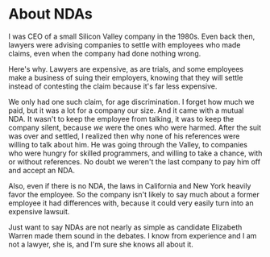 # About NDAs
I was CEO of a small Silicon Valley company in the 1980s. Even back then, lawyers were advising companies to settle with employees who made claims, even when the company had done nothing wrong.

Here's why. Lawyers are expensive, as are trials, and some employees make a business of suing their employers, knowing that they will settle instead of contesting the claim because it's far less expensive. 

We only had one such claim, for age discrimination. I forget how much we paid, but it was a lot for a company our size. And it came with a mutual NDA. It wasn't to keep the employee from talking, it was to keep the company silent, because <i>we</i> were the ones who were harmed. After the suit was over and settled, I realized then why none of his references were willing to talk about him. He was going through the Valley, to companies who were hungry for skilled programmers, and willing to take a chance, with or without references. No doubt we weren't the last company to pay him off and accept an NDA. 

Also, even if there is no NDA, the laws in California and New York heavily favor the employee. So the company isn't likely to say much about a former employee it had differences with, because it could very easily turn into an expensive lawsuit. 

Just want to say NDAs are not nearly as simple as candidate Elizabeth Warren made them sound in the debates. I know from experience and I am not a lawyer, she is, and I'm sure she knows all about it. 

